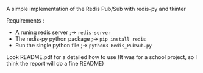 A simple implementation of the Redis Pub/Sub with redis-py and tkinter

Requirements :

- A runing redis server ;→ ```redis-server```
- The redis-py python package ;→ ```pip install redis```
- Run the single python file ;→ ```python3 Redis_PubSub.py```


Look README.pdf for a detailed how to use
(It was for a school project, so I think the report will do a fine README)
